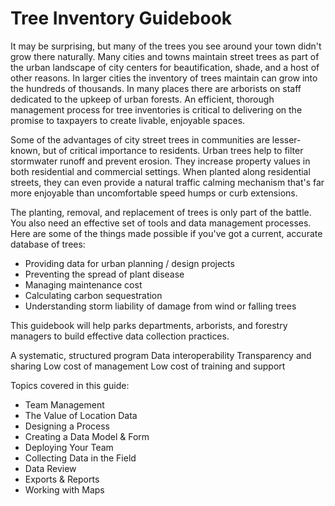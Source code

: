 # Tree Inventory Guidebook

It may be surprising, but many of the trees you see around your town didn't grow there naturally. Many cities and towns maintain street trees as part of the urban landscape of city centers for beautification, shade, and a host of other reasons. In larger cities the inventory of trees maintain can grow into the hundreds of thousands. In many places there are arborists on staff dedicated to the upkeep of urban forests. An efficient, thorough management process for tree inventories is critical to delivering on the promise to taxpayers to create livable, enjoyable spaces.

Some of the advantages of city street trees in communities are lesser-known, but of critical importance to residents. Urban trees help to filter stormwater runoff and prevent erosion. They increase property values in both residential and commercial settings. When planted along residential streets, they can even provide a natural traffic calming mechanism that's far more enjoyable than uncomfortable speed humps or curb extensions.

The planting, removal, and replacement of trees is only part of the battle. You also need an effective set of tools and data management processes. Here are some of the things made possible if you've got a current, accurate database of trees:

* Providing data for urban planning / design projects
* Preventing the spread of plant disease
* Managing maintenance cost
* Calculating carbon sequestration
* Understanding storm liability of damage from wind or falling trees

This guidebook will help parks departments, arborists, and forestry managers to build effective data collection practices.

A systematic, structured program
Data interoperability
Transparency and sharing
Low cost of management
Low cost of training and support

Topics covered in this guide:

* Team Management
* The Value of Location Data
* Designing a Process
* Creating a Data Model & Form
* Deploying Your Team
* Collecting Data in the Field
* Data Review
* Exports & Reports
* Working with Maps